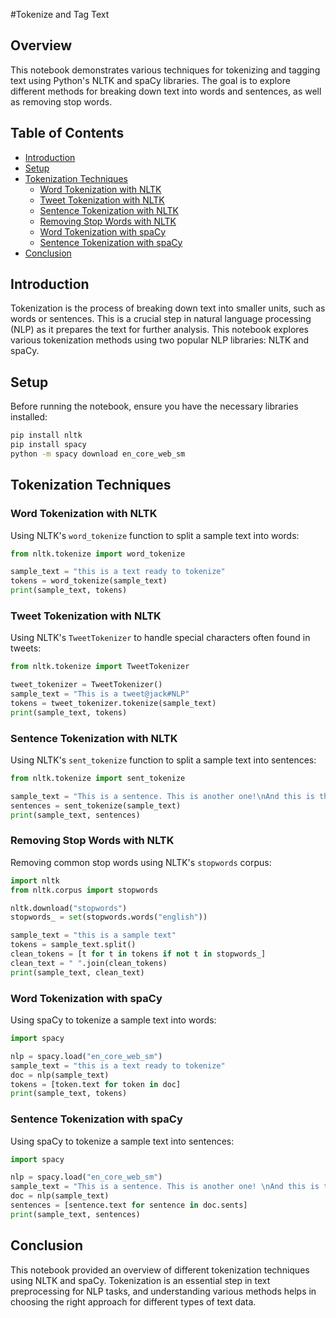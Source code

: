 #Tokenize and Tag Text

## Overview

This notebook demonstrates various techniques for tokenizing and tagging text using Python's NLTK and spaCy libraries. The goal is to explore different methods for breaking down text into words and sentences, as well as removing stop words.

## Table of Contents

- [Introduction](#introduction)
- [Setup](#setup)
- [Tokenization Techniques](#tokenization-techniques)
  - [Word Tokenization with NLTK](#word-tokenization-with-nltk)
  - [Tweet Tokenization with NLTK](#tweet-tokenization-with-nltk)
  - [Sentence Tokenization with NLTK](#sentence-tokenization-with-nltk)
  - [Removing Stop Words with NLTK](#removing-stop-words-with-nltk)
  - [Word Tokenization with spaCy](#word-tokenization-with-spacy)
  - [Sentence Tokenization with spaCy](#sentence-tokenization-with-spacy)
- [Conclusion](#conclusion)

## Introduction

Tokenization is the process of breaking down text into smaller units, such as words or sentences. This is a crucial step in natural language processing (NLP) as it prepares the text for further analysis. This notebook explores various tokenization methods using two popular NLP libraries: NLTK and spaCy.

## Setup

Before running the notebook, ensure you have the necessary libraries installed:

```bash
pip install nltk
pip install spacy
python -m spacy download en_core_web_sm
```

## Tokenization Techniques

### Word Tokenization with NLTK

Using NLTK's `word_tokenize` function to split a sample text into words:

```python
from nltk.tokenize import word_tokenize

sample_text = "this is a text ready to tokenize"
tokens = word_tokenize(sample_text)
print(sample_text, tokens)
```

### Tweet Tokenization with NLTK

Using NLTK's `TweetTokenizer` to handle special characters often found in tweets:

```python
from nltk.tokenize import TweetTokenizer

tweet_tokenizer = TweetTokenizer()
sample_text = "This is a tweet@jack#NLP"
tokens = tweet_tokenizer.tokenize(sample_text)
print(sample_text, tokens)
```

### Sentence Tokenization with NLTK

Using NLTK's `sent_tokenize` function to split a sample text into sentences:

```python
from nltk.tokenize import sent_tokenize

sample_text = "This is a sentence. This is another one!\nAnd this is the last one."
sentences = sent_tokenize(sample_text)
print(sample_text, sentences)
```

### Removing Stop Words with NLTK

Removing common stop words using NLTK's `stopwords` corpus:

```python
import nltk
from nltk.corpus import stopwords

nltk.download("stopwords")
stopwords_ = set(stopwords.words("english"))

sample_text = "this is a sample text"
tokens = sample_text.split()
clean_tokens = [t for t in tokens if not t in stopwords_]
clean_text = " ".join(clean_tokens)
print(sample_text, clean_text)
```

### Word Tokenization with spaCy

Using spaCy to tokenize a sample text into words:

```python
import spacy

nlp = spacy.load("en_core_web_sm")
sample_text = "this is a text ready to tokenize"
doc = nlp(sample_text)
tokens = [token.text for token in doc]
print(sample_text, tokens)
```

### Sentence Tokenization with spaCy

Using spaCy to tokenize a sample text into sentences:

```python
import spacy

nlp = spacy.load("en_core_web_sm")
sample_text = "This is a sentence. This is another one! \nAnd this is the last one."
doc = nlp(sample_text)
sentences = [sentence.text for sentence in doc.sents]
print(sample_text, sentences)
```

## Conclusion

This notebook provided an overview of different tokenization techniques using NLTK and spaCy. Tokenization is an essential step in text preprocessing for NLP tasks, and understanding various methods helps in choosing the right approach for different types of text data.
